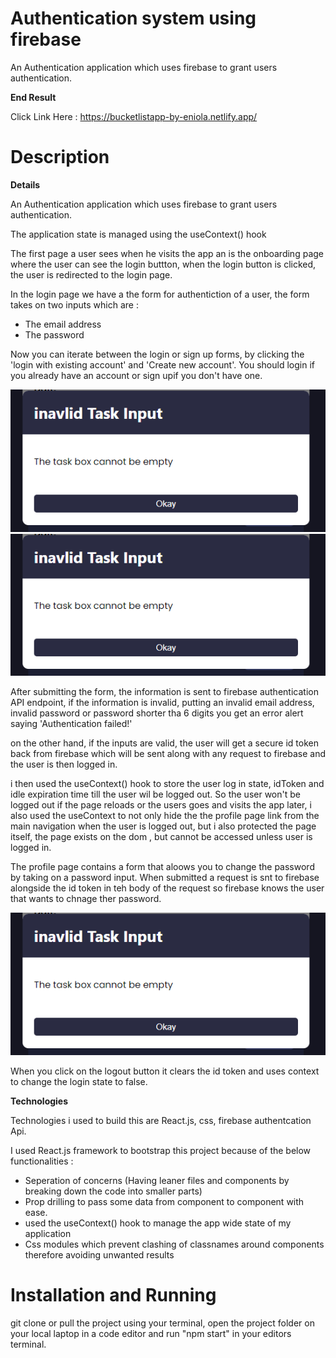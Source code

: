 # Authentication system using firebase

An Authentication application which uses firebase to grant users authentication.

**End Result**

Click Link Here : https://bucketlistapp-by-eniola.netlify.app/

# Description

**Details**

An Authentication application which uses firebase to grant users authentication. 

The application state is managed using the useContext() hook

The first page a user sees when he visits the app an is the onboarding page where the user can see the login buttton, when the login button is clicked, the user is redirected to the login page. 

In the login page we have a the form for authentiction of a user, the form takes on two inputs which are :

- The email address
- The password

Now you can iterate between the login or sign up forms, by clicking the 'login with existing account' and 'Create new account'. You should login if you already have an account or sign upif you don't have one.

![signup form](https://github.com/Eniola-Codes/Bucket-List-App/blob/main/src/asset/bucketerror.png?raw=true)
![login form](https://github.com/Eniola-Codes/Bucket-List-App/blob/main/src/asset/bucketerror.png?raw=true)

After submitting the form, the information is sent to firebase authentication API endpoint, if the information is invalid, putting an invalid email address, invalid password or password shorter tha 6 digits you get an error alert saying 'Authentication failed!'

on the other hand, if the inputs are valid, the user will get a secure id token back from firebase which will be sent along with any request to firebase and the user is then logged in.

i then used the useContext() hook to store the user log in state, idToken and idle expiration time till the user wil be logged out. So the user won't be logged out if the page reloads or the users goes and visits the app later, i also used the useContext to not only hide the the profile page link from the main navigation when the user is logged out, but i also protected the page itself, the page exists on the dom , but cannot be accessed unless user is logged in. 

The profile page contains a form that aloows you to change the password by taking on a password input. When submitted  a request is snt to firebase alongside the id token in teh body of the request so firebase knows the user that wants to chnage ther password.

![change password](https://github.com/Eniola-Codes/Bucket-List-App/blob/main/src/asset/bucketerror.png?raw=true)

When you click on the logout button it clears the id token and uses context to change the login state to false.

**Technologies**

Technologies i used to build this are React.js, css, firebase authentcation Api.

I used React.js framework to bootstrap this project because of the below functionalities : 

- Seperation of concerns (Having leaner files and components by breaking down the code into smaller parts)
- Prop drilling to pass some data from component to component with ease.
- used the useContext() hook to manage the app wide state of my application
- Css modules which prevent clashing of classnames around components therefore avoiding unwanted results

# Installation and Running

git clone or pull the project using your terminal, open the project folder on your local laptop in a code editor and run "npm start" in your editors terminal.
